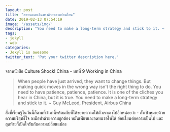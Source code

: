```yaml
---
layout: post
title: "อดทนและเดินทางด้วยความอ่อนโยน"
date: 2019-02-13 07:54:19
image: '/assets/img/'
description: "You need to make a long-term strategy and stick to it. ~ Guy McLeod"
tags:
- jekyll
- web
categories:
- Jekyll is awesome
twitter_text: 'Put your twitter description here.'
---
```

จากหนังสือ Culture Shock! China - บทที่ 9 Working in China

> When people have just arrived, they want to change things. But making quick moves in the wrong way isn't the right thing to do. You need to have patience, patience, patience. It is one of the cliches you hear in China, but it is true. You need to make a long-term strategy and stick to it. ~ Guy McLeod, President, Airbus China

สิ่งที่เรียนรู้ในวันนี้ก็ตามที่ว่ามานี้พร้อมกับที่ได้ขยายความให้ตัวเราเองไปอีกหน่อยว่า - ตั้งเป้าหมายด้วยความบริสุทธิ์ใจ ลงมือทำด้วยความถูกต้อง หมั่นเพียรและอดทนรอให้ได้ อ่อนโยนต่อความเป็นไป และสุดท้ายก็เปิดใจรับกับความเปลี่ยนแปลง
